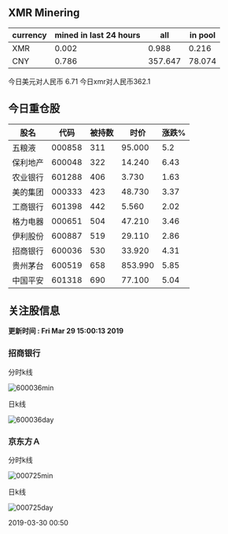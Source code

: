 ## XMR Minering

|currency|mined in last 24 hours|all|in pool|
|---|---|---|---|
|XMR|0.002|0.988|0.216|
|CNY|0.786|357.647|78.074|

今日美元对人民币 6.71	今日xmr对人民币362.1


## 今日重仓股 

|股名|代码|被持数|时价|涨跌%|
|---|---|---|---|---|
|五粮液|000858|311|95.000|5.2|
|保利地产|600048|322|14.240|6.43|
|农业银行|601288|406|3.730|1.63|
|美的集团|000333|423|48.730|3.37|
|工商银行|601398|442|5.560|2.02|
|格力电器|000651|504|47.210|3.46|
|伊利股份|600887|519|29.110|2.86|
|招商银行|600036|530|33.920|4.31|
|贵州茅台|600519|658|853.990|5.85|
|中国平安|601318|690|77.100|5.04|

## 关注股信息
**更新时间 : Fri Mar 29 15:00:13 2019**
### 招商银行 
分时k线

![600036min](http://image.sinajs.cn/newchart/min/n/sh600036.gif)

日k线

![600036day](http://image.sinajs.cn/newchart/daily/n/sh600036.gif)

### 京东方Ａ 
分时k线

![000725min](http://image.sinajs.cn/newchart/min/n/sz000725.gif)

日k线

![000725day](http://image.sinajs.cn/newchart/daily/n/sz000725.gif)

2019-03-30 00:50